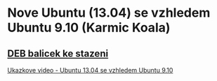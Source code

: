 Nove Ubuntu (13.04) se vzhledem Ubuntu 9.10 (Karmic Koala)
==========================================================

## [DEB balicek ke stazeni](https://github.com/tuxmartin/ubuntu-karmic-theme/blob/master/deb/ubuntu-karmic-theme-repository/debs/ubuntu-karmic-theme_13.04-1_all.deb?raw=true)


[Ukazkove video - Ubuntu 13.04 se vzhledem Ubuntu 9.10](http://www.youtube.com/watch?v=HkQAWt2sehQ)

